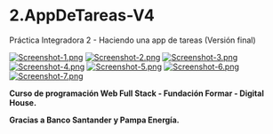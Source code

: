 # 2.AppDeTareas-V4
Práctica Integradora 2 - Haciendo una app de tareas (Versión final)

[![Screenshot-1.png](https://i.postimg.cc/VNSKF5sW/Screenshot-1.png)](https://postimg.cc/SXhLSSMn)
[![Screenshot-2.png](https://i.postimg.cc/Pr3bFhR3/Screenshot-2.png)](https://postimg.cc/hfm7XFgT)
[![Screenshot-3.png](https://i.postimg.cc/CKyqWKHN/Screenshot-3.png)](https://postimg.cc/pmZrjRSh)
[![Screenshot-4.png](https://i.postimg.cc/KvR3jT0f/Screenshot-4.png)](https://postimg.cc/gnb2BxFL)
[![Screenshot-5.png](https://i.postimg.cc/GhV8ypNC/Screenshot-5.png)](https://postimg.cc/8jdz8TNK)
[![Screenshot-6.png](https://i.postimg.cc/KYy10Hxp/Screenshot-6.png)](https://postimg.cc/k2fM4wVW)
[![Screenshot-7.png](https://i.postimg.cc/FzqR3PTZ/Screenshot-7.png)](https://postimg.cc/p5fRtBbh)

**Curso de programación Web Full Stack - Fundación Formar - Digital House.**

**Gracias a Banco Santander y Pampa Energía.** 
